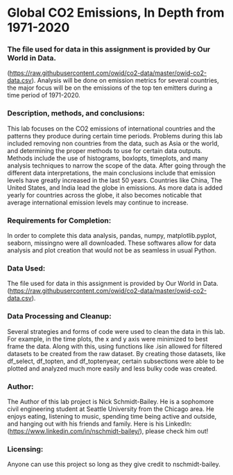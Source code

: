 # Global CO2 Emissions, In Depth from 1971-2020 
### The file used for data in this assignment is provided by Our World in Data.
(https://raw.githubusercontent.com/owid/co2-data/master/owid-co2-data.csv). Analysis will be done on emission metrics for several countries, the major focus will be on the emissions of the top ten emitters during a time period of 1971-2020.
### Description, methods, and conclusions:
This lab focuses on the CO2 emissions of international countries and the patterns they produce during certain time periods. Problems during this lab included removing non countries from the data, such as Asia or the world, and determining the proper methods to use for certain data outputs. Methods include the use of histograms, boxlopts, timeplots, and many analysis techniques to narrow the scope of the data. After going through the different data interpretations, the main conclusions include that emission levels have greatly increased in the last 50 years. Countries like China, The United States, and India lead the globe in emissions. As more data is added yearly for countries across the globe, it also becomes noticable that average international emission levels may continue to increase.
### Requirements for Completion:
In order to complete this data analysis, pandas, numpy, matplotlib.pyplot, seaborn, missingno were all downloaded. These softwares allow for data analysis and plot creation that would not be as seamless in usual Python.
### Data Used:
The file used for data in this assignment is provided by Our World in Data.(https://raw.githubusercontent.com/owid/co2-data/master/owid-co2-data.csv). 
### Data Processing and Cleanup:
Several strategies and forms of code were used to clean the data in this lab. For example, in the time plots, the x and y axis were minimized to best frame the data. Along with this, using functions like .isin allowed for filtered datasets to be created from the raw dataset. By creating those datasets, like df_select, df_topten, and df_toptenyear, certain subsections were able to be plotted and analyzed much more easily and less bulky code was created.
### Author:
The Author of this lab project is Nick Schmidt-Bailey. He is a sophomore civil engineering student at Seattle University from the Chicago area. He enjoys eating, listening to music, spending time being active and outside, and hanging out with his friends and family. Here is his LinkedIn: (https://www.linkedin.com/in/nschmidt-bailey/), please check him out!
### Licensing:
Anyone can use this project so long as they give credit to nschmidt-bailey. 
